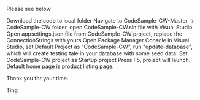 Please see below

Download the code to local folder
Navigate to CodeSample-CW-Master -> CodeSample-CW folder, open CodeSample-CW.sln file with Visual Studio
Open appsettings.json file from CodeSample-CW project, replace the ConnectionStrings with yours
Open Package Manager Console in Visual Studio, set Default Project as "CodeSample-CW", run "update-database", which will create testing tale in your database with some seed data.
Set CodeSample-CW project as Startup project
Press F5, project will launch. Default home page is product listing page.

Thank you for your time.

Ting
